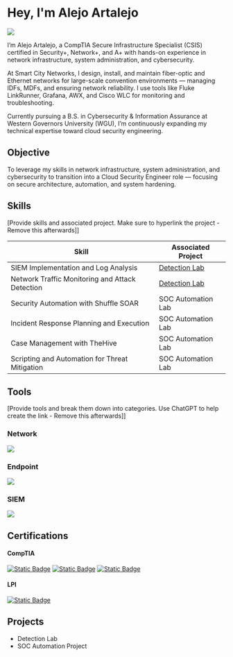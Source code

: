 # Hey, I'm Alejo Artalejo
<a href="https://www.linkedin.com/in/alejo-artalejo-901055301"><img src="https://img.shields.io/badge/-LinkedIn-0072b1?&style=for-the-badge&logo=linkedin&logoColor=white" /></a>

I’m Alejo Artalejo, a CompTIA Secure Infrastructure Specialist (CSIS) certified in Security+, Network+, and A+ with hands-on experience in network infrastructure, system administration, and cybersecurity.

At Smart City Networks, I design, install, and maintain fiber-optic and Ethernet networks for large-scale convention environments — managing IDFs, MDFs, and ensuring network reliability. I use tools like Fluke LinkRunner, Grafana, AWX, and Cisco WLC for monitoring and troubleshooting.

Currently pursuing a B.S. in Cybersecurity & Information Assurance at Western Governors University (WGU), I’m continuously expanding my technical expertise toward cloud security engineering.

## Objective

To leverage my skills in network infrastructure, system administration, and cybersecurity to transition into a Cloud Security Engineer role — focusing on secure architecture, automation, and system hardening.

## Skills
[Provide skills and associated project. Make sure to hyperlink the project - Remove this afterwards]]

| Skill                                         | Associated Project         |
|-----------------------------------------------|----------------------------|
| SIEM Implementation and Log Analysis          | <a href="https://google.com">Detection Lab</a>|
| Network Traffic Monitoring and Attack Detection | <a href="https://google.com">Detection Lab</a>|
| Security Automation with Shuffle SOAR         | SOC Automation Lab|
| Incident Response Planning and Execution      | SOC Automation Lab|
| Case Management with TheHive                  | SOC Automation Lab|
| Scripting and Automation for Threat Mitigation | SOC Automation Lab|

## Tools
[Provide tools and break them down into categories. Use ChatGPT to help create the link - Remove this afterwards]]

### Network
<div>
    <img src="https://img.shields.io/badge/-Wireshark-1679A7?&style=for-the-badge&logo=Wireshark&logoColor=white" />
</div>

### Endpoint
<div>
    <img src="https://img.shields.io/badge/-Microsoft_Defender_for_Endpoint-00A4EF?&style=for-the-badge&logo=Microsoft&logoColor=white" />
</div>

### SIEM
<div>
    <img src="https://img.shields.io/badge/-Splunk-000000?&style=for-the-badge&logo=Splunk&logoColor=white" />
</div>

## Certifications

#### CompTIA
[![Static Badge](https://img.shields.io/badge/A%2B-cf152d?style=for-the-badge&logo=CompTIA&logoColor=white)](https://www.credly.com/badges/071c4ef0-cae4-4a46-b9cb-5a2e64fc8af0/public_url)
[![Static Badge](https://img.shields.io/badge/Network%2B-cf152d?style=for-the-badge&logo=CompTIA&logoColor=white)](https://www.credly.com/badges/d3e7559f-c645-4b26-bf2d-9fb45fe2b36f/public_url)
[![Static Badge](https://img.shields.io/badge/Security%2B-cf152d?style=for-the-badge&logo=CompTIA&logoColor=white)](https://www.credly.com/badges/36239aa5-ee28-4455-a5ad-5a7f87ea46df/public_url)

#### LPI
[![Static Badge](https://img.shields.io/badge/Linux%20Essentials-%23118bcb?style=for-the-badge&logo=Linux%20Proffesional%20Institute&logoColor=white)](https://www.credly.com/badges/b2fc836e-4217-4e0d-b7f7-69048d12e271/public_url)

## Projects
- Detection Lab
- SOC Automation Project
